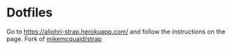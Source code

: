 # Dotfiles

Go to https://aljohri-strap.herokuapp.com/ and follow the instructions on the page. Fork of [mikemcquaid/strap](https://github.com/mikemcquaid/strap)
